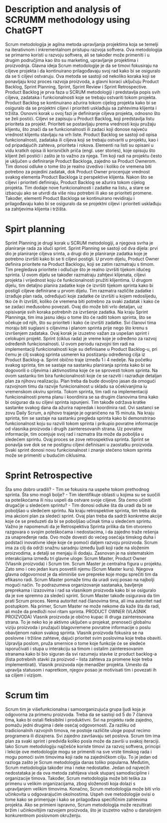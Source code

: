 # Description and analysis of SCRUMM methodology using ChatGPT
Scrum metodologija je agilna metoda upravljanja projektima koja se temelji na 
iterativnom i inkrementalnom pristupu razvoja softvera. Ova metodologija se 
primarno koristi u razvoju softvera, ali se također može primeniti i u drugim 
područjima kao što su marketing, upravljanje projektima i proizvodnja.
Glavna ideja Scrum metodologije je da se timovi fokusiraju na ciljeve projekta i 
da kontinuirano prilagođavaju svoj rad kako bi se osiguralo da se ti ciljevi 
ostvaruju. Ova metoda se sastoji od nekoliko koraka koji se ponavljaju kroz 
proces razvoja proizvoda, a glavni koraci uključuju Product Backlog, Sprint 
Planning, Sprint, Sprint Review i Sprint Retrospective.
Product Backlog je prva faza u SCRUM metodologiji i predstavlja popis svih 
ciljeva, zadataka i funkcionalnosti koje se trebaju ostvariti tokom projekta. 
Product Backlog se kontinuirano ažurira tokom cijelog projekta kako bi se 
osiguralo da se projektni ciljevi i prioriteti usklađuju sa zahtevima klijenta i tržišta. 
Osnovni korak u ovoj fazi je definiranje ciljeva projekta, odnosno što se želi 
postići. 
Ciljevi se zapisuju u Product Backlog, koji predstavlja listu prioriteta za projekt. 
Prioriteti se postavljaju prema vrednosti koju pružaju klijentu, što znači da se 
funkcionalnosti ili zadaci koji donose najveću vrednost klijentu stavljaju na vrh 
liste.
Product Backlog se sastoji od opisa funkcionalnosti, zadataka ili ciljeva koji se 
trebaju ostvariti u projektu, kao i od pripadajućih zahteva, prioriteta i rokova. 
Elementi na listi su opisani u vidu kratkih opisa ili korisničkih priča (engl. user 
stories), koje opisuju što klijent želi postići i zašto je to važno za njega.
Tim koji radi na projektu često je uključen u definiranje Product Backloga, 
zajedno sa Product Ownerom. Tim donosi odluke o tome što je realno izvedivo i 
koliko će vremena biti potrebno za pojedini zadatak, dok Product Owner 
procenjuje vrednost svakog elementa Product Backloga iz perspektive klijenta.
Nakon što se ciljevi i prioriteti definiraju, Product Backlog se ažurira tokom cijelog 
projekta. Tim dodaje nove funkcionalnosti i zadatke na listu, a stare se izbacuju 
ako se utvrdi da više nisu potrebni ili ako se prioriteti promene. Također, elementi 
Product Backloga se kontinuirano revidiraju i prilagođavaju kako bi se osiguralo 
da se projektni ciljevi i prioriteti usklađuju sa zahtjevima klijenta i tržišta.
# Spirt planning
Sprint Planning je drugi korak u SCRUM metodologiji, a njegova svrha je 
planiranje rada za idući sprint. Sprint Planning se sastoji od dva dijela: prvi dio je 
planiranje ciljeva srinta, a drugi dio je planiranje zadatka koje je potrebno izvršiti 
kako bi se ti ciljevi postigli.
U prvom dijelu, Product Owner definira prioritete na Product Backlogu, koji se 
zatim razmatraju s timom. Tim pregledava prioritete i odlučuje što je realno 
izvršiti tijekom idućeg sprinta. U ovom dijelu se također razmatraju zahtjevi 
klijenata, ciljevi projekta i vrijednost koju će funkcionalnosti pružiti klijentima.
U drugom dijelu, tim detaljno planira zadatke koje će izvršiti tijekom sprinta kako 
bi postigli ciljeve definirane u prvom dijelu. Tim razmatra različite zadatke i 
izrađuje plan rada, određujući koje zadatke će izvršiti u kojem redoslijedu, tko će 
ih izvršiti, koliko će vremena biti potrebno za svaki zadatak i kako će se zadaci 
međusobno povezati. Ovaj dio može biti vrlo detaljan, uz opisivanje svih koraka 
potrebnih za izvršenje zadatka.
Na kraju Sprint Planninga, tim ima jasnu ideju o tome što će raditi tokom sprinta, 
što se očekuje od njih, što su prioriteti i kako će izvršiti zadatke. Svi članovi tima 
moraju biti suglasni s ciljevima i planom sprinta prije nego što krenu s izvršenjem 
zadataka. Ovaj korak je izuzetno važan za uspešan sprint i celokupni projekt.
Sprint (ciklus rada) je vreme koje je određeno za razvoj određenih 
funkcionalnosti. U ovom periodu razvojni tim radi na implementaciji 
funkcionalnosti koje su definisane u Product Backlog-u, pri čemu je cilj svakog 
sprinta usmeren ka postizanju određenog cilja iz Product Backlog-a. Sprint 
obično traje između 1 i 4 nedelje.
Na početku svakog sprinta, tim se sastaje na sastanku planiranja sprinta kako bi 
se dogovorili o ciljevima i aktivnostima koje će se sprovesti tokom sprinta. Na 
ovom sastanku tim bira funkcionalnosti koje će se razviti i razrađuje detaljan plan 
za njihovu realizaciju. Plan treba da bude dovoljno jasan da omogući razvojnom 
timu da razvije funkcionalnost u skladu sa očekivanjima iu vremenskom okviru 
sprinta.
Tokom sprinta, tim radi na implementaciji funkcionalnosti prema planu i 
koordinira se sa drugim članovima tima kako bi osigurao da su ciljevi sprinta 
ispunjeni. Tim takođe održava kratke sastanke svakog dana da ažurira napredak 
i koordinira rad. Ovi sastanci se zovu Daily Scrum, a njihovo trajanje je 
ograničeno na 15 minuta.
Na kraju sprinta, tim se sastaje na sastanku pregleda sprinta kako bi 
demonstrirao funkcionalnost koju su razvili tokom sprinta i prikupio povratne 
informacije od vlasnika proizvoda i drugih zainteresovanih strana. Uz povratne 
informacije, tim ocenjuje svoj rad i razmatra šta može da poboljša u sledećem 
sprintu. Ovaj proces se zove retrospektiva sprinta.
Sprint se ponavlja sve dok se ne postignu ciljevi definisani u zaostatku proizvoda. 
Svaki sprint donosi novu funkcionalnost i znanje stečeno tokom sprinta može se 
primeniti u budućim ciklusima.

# Sprint Retrospective
Šta smo dobro uradili? - Tim se fokusira na uspehe tokom prethodnog sprinta.
Šta smo mogli bolje? - Tim identifikuje oblasti u kojima su se suočili sa 
poteškoćama ili nisu uspeli da ostvare svoje ciljeve.
Šta ćemo učiniti drugačije u sledećem sprintu? - Tim donosi odluke šta da uradi 
da bi se poboljšao u sledećem sprintu.
Na kraju retrospektive sprinta, tim treba da ima akcioni plan za sledeći sprint. 
Ovaj plan treba da sadrži konkretne akcije koje će se preduzeti da bi se 
poboljšao učinak tima u sledećem sprintu.
Važno je napomenuti da je Retrospektiva Sprinta prilika da tim otvoreno 
razgovara o svojim poteškoćama i nedostacima, i da zajedno traže rešenja za 
unapređenje rada. Ovo može dovesti do većeg osećaja timskog duha i podstaći 
inovativne ideje koje će pomoći daljem razvoju proizvoda.
Scrum ima za cilj da održi snažnu saradnju između ljudi koji rade na složenim 
proizvodima, a detalji se menjaju ili dodaju. Zasnovan je na sistematskim 
interakcijama između tri glavne uloge: Scrum Master, Product Owner (Vlasnik 
proizvoda) i Scrum tim.
Scrum Master je centralna figura u projektu. Zato smo i ceo jedan kurs posvetili 
njemu (Scrum Master kurs). Njegova glavna odgovornost je da eliminiše sve 
prepreke koje mogu sprečiti tim da efikasno radi. Scrum Master pomaže timu da 
uradi svoj posao na najbolji mogući način. To podrazumeva organizovanje 
sastanaka, bavljenje preprekama i izazovima i rad sa vlasnikom proizvoda kako 
bi se osiguralo da je sve spremno za sledeći sprint. Scrum Master takođe 
osigurava da tim prati Scrum proces. Nema autoritet nad članovima tima, ali ima 
autoritet nad postupkom. Na primer, Scrum Master ne može nekome da kaže šta 
da radi, ali može da predloži novi ritam sprinta.
PRODUCT OWNER (VLASNIK PROIZVODA) Vlasnik proizvoda je obično kupac 
ili druga zainteresovana strana. To je neko ko je aktivno uključen u projekat, 
prenoseći globalnu viziju proizvoda i pružajući blagovremene povratne 
informacije o poslu obavljenom nakon svakog sprinta. Vlasnik proizvoda fokusira 
se na poslovne i tržišne zahteve, dajući prioritet svim poslovima koje treba
obaviti. Upravlja poslom, pruža smernice o tome koje funkcije će se sledeće 
isporučivati i stupa u interakciju sa timom i ostalim zainteresovanim stranama 
kako bi bio siguran da svi razumeju stavke iz product backlog-a (lista potrebnih 
stavki za proizvod – lista zahteva za promene koje treba implementirati). Vlasnik 
proizvoda nije menadžer projekta. Umesto da upravlja statusom i napretkom, 
njegov posao je motivisati tim i povezati ih sa ciljem i vizijom.

# Scrum tim
Scrum tim je višefunkcionalna i samoorganizujuća grupa ljudi koja je odgovorna
za primenu proizvoda. Treba da se sastoji od 5 do 7 članova tima, kako bi ostali
fleksibilni i produktivni. Svi na projektu rade zajedno, pomažu jedni drugima i dele
osećaj odgovornosti. Za razliku od tradicionalnih razvojnih timova, ne postoje
različite uloge poput recimo programera ili dizajnera. Svi zajedno završavaju set
poslova. Scrum tim ima plan za svaki sprint i predviđa koliko posla može da
završi u svakoj iteraciji. Iako Scrum metodologiju najčešće koriste timovi za
razvoj softvera, principi i lekcije ove metodologije mogu se primeniti na sve vrste
timskog rada i mogu pomoći svim timovima koji rade na zajedničkom cilju. To je
jedan od razloga zašto je Scrum metodologija danas toliko popularna.
Međutim, Scrum metodologija također ima i neke nedostatke. Jedan od najvećih
nedostataka je da ova metoda zahtijeva visok stupanj samodiscipline i
organizacije timova. Također, Scrum metodologija može biti teška za primenu u
velikim organizacijama, zbog složenosti koja dolazi s upravljanjem velikim
timovima.
Konačno, Scrum metodologija može biti vrlo učinkovita u odgovarajućim
okolnostima. Uspeh ove metodologije ovisi o tome kako se primenjuje i kako se
prilagođava specifičnim zahtevima projekta. Ako se primieni ispravno, Scrum
metodologija može rezultirati bržim i učinkovitijim razvojem proizvoda, što je
izuzetno važno u današnjem konkurentnom poslovnom okruženju.
